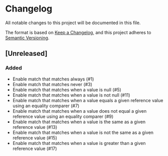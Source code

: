 # Changelog
All notable changes to this project will be documented in this file.

The format is based on [Keep a Changelog](https://keepachangelog.com/en/1.0.0/),
and this project adheres to [Semantic Versioning](https://semver.org/spec/v2.0.0.html).

## [Unreleased]
### Added
- Enable match that matches always (#1)
- Enable match that matches never (#3)
- Enable match that matches when a value is null (#5)
- Enable match that matches when a value is not null (#11)
- Enable match that matches when a value equals a given reference value using an equality comparer (#7)
- Enable match that matches when a value does not equal a given reference value using an equality comparer (#9)
- Enable match that matches when a value is the same as a given reference value (#13)
- Enable match that matches when a value is not the same as a given reference value (#15)
- Enable match that matches when a value is greater than a given reference value (#17)
